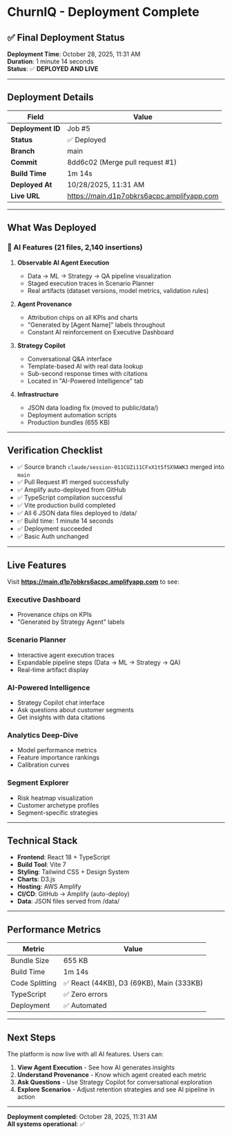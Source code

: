 # ChurnIQ - Deployment Complete

## ✅ Final Deployment Status

**Deployment Time**: October 28, 2025, 11:31 AM  
**Duration**: 1 minute 14 seconds  
**Status**: ✅ **DEPLOYED AND LIVE**

---

## Deployment Details

| Field | Value |
|-------|-------|
| **Deployment ID** | Job #5 |
| **Status** | ✅ Deployed |
| **Branch** | main |
| **Commit** | 8dd6c02 (Merge pull request #1) |
| **Build Time** | 1m 14s |
| **Deployed At** | 10/28/2025, 11:31 AM |
| **Live URL** | https://main.d1p7obkrs6acpc.amplifyapp.com |

---

## What Was Deployed

### 🤖 AI Features (21 files, 2,140 insertions)

1. **Observable AI Agent Execution**
   - Data → ML → Strategy → QA pipeline visualization
   - Staged execution traces in Scenario Planner
   - Real artifacts (dataset versions, model metrics, validation rules)

2. **Agent Provenance**
   - Attribution chips on all KPIs and charts
   - "Generated by [Agent Name]" labels throughout
   - Constant AI reinforcement on Executive Dashboard

3. **Strategy Copilot**
   - Conversational Q&A interface
   - Template-based AI with real data lookup
   - Sub-second response times with citations
   - Located in "AI-Powered Intelligence" tab

4. **Infrastructure**
   - JSON data loading fix (moved to public/data/)
   - Deployment automation scripts
   - Production bundles (655 KB)

---

## Verification Checklist

- ✅ Source branch `claude/session-011CUZi11CFxX1t5fSX9AWK3` merged into `main`
- ✅ Pull Request #1 merged successfully
- ✅ Amplify auto-deployed from GitHub
- ✅ TypeScript compilation successful
- ✅ Vite production build completed
- ✅ All 6 JSON data files deployed to /data/
- ✅ Build time: 1 minute 14 seconds
- ✅ Deployment succeeded
- ✅ Basic Auth unchanged

---

## Live Features

Visit **https://main.d1p7obkrs6acpc.amplifyapp.com** to see:

### Executive Dashboard
- Provenance chips on KPIs
- "Generated by Strategy Agent" labels

### Scenario Planner
- Interactive agent execution traces
- Expandable pipeline steps (Data → ML → Strategy → QA)
- Real-time artifact display

### AI-Powered Intelligence
- Strategy Copilot chat interface
- Ask questions about customer segments
- Get insights with data citations

### Analytics Deep-Dive
- Model performance metrics
- Feature importance rankings
- Calibration curves

### Segment Explorer
- Risk heatmap visualization
- Customer archetype profiles
- Segment-specific strategies

---

## Technical Stack

- **Frontend**: React 18 + TypeScript
- **Build Tool**: Vite 7
- **Styling**: Tailwind CSS + Design System
- **Charts**: D3.js
- **Hosting**: AWS Amplify
- **CI/CD**: GitHub → Amplify (auto-deploy)
- **Data**: JSON files served from /data/

---

## Performance Metrics

| Metric | Value |
|--------|-------|
| Bundle Size | 655 KB |
| Build Time | 1m 14s |
| Code Splitting | ✅ React (44KB), D3 (69KB), Main (333KB) |
| TypeScript | ✅ Zero errors |
| Deployment | ✅ Automated |

---

## Next Steps

The platform is now live with all AI features. Users can:

1. **View Agent Execution** - See how AI generates insights
2. **Understand Provenance** - Know which agent created each metric
3. **Ask Questions** - Use Strategy Copilot for conversational exploration
4. **Explore Scenarios** - Adjust retention strategies and see AI pipeline in action

---

**Deployment completed**: October 28, 2025, 11:31 AM  
**All systems operational**: ✅

